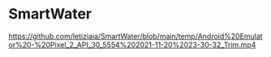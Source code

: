 # SmartWater

https://github.com/letiziaia/SmartWater/blob/main/temp/Android%20Emulator%20-%20Pixel_2_API_30_5554%202021-11-20%2023-30-32_Trim.mp4
